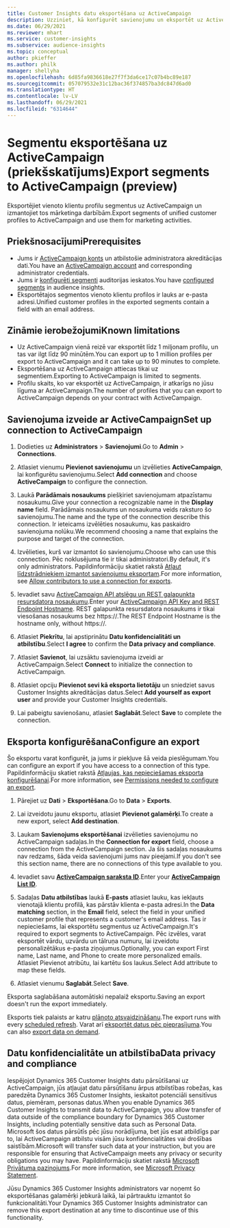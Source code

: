 ```yaml
---
title: Customer Insights datu eksportēšana uz ActiveCampaign
description: Uzziniet, kā konfigurēt savienojumu un eksportēt uz ActiveCampaign.
ms.date: 06/29/2021
ms.reviewer: mhart
ms.service: customer-insights
ms.subservice: audience-insights
ms.topic: conceptual
author: pkieffer
ms.author: philk
manager: shellyha
ms.openlocfilehash: 6d85fa9836618e27f7f3da6ce17c07b4bc89e187
ms.sourcegitcommit: 057079532e31c12bac36f374857ba3dc847d6ad0
ms.translationtype: HT
ms.contentlocale: lv-LV
ms.lasthandoff: 06/29/2021
ms.locfileid: "6314644"
---
```

# <a name="export-segments-to-activecampaign-preview"></a><span data-ttu-id="92586-103">Segmentu eksportēšana uz ActiveCampaign (priekšskatījums)</span><span class="sxs-lookup"><span data-stu-id="92586-103">Export segments to ActiveCampaign (preview)</span></span>

<span data-ttu-id="92586-104">Eksportējiet vienoto klientu profilu segmentus uz ActiveCampaign un izmantojiet tos mārketinga darbībām.</span><span class="sxs-lookup"><span data-stu-id="92586-104">Export segments of unified customer profiles to ActiveCampaign and use them for marketing activities.</span></span>

## <a name="prerequisites"></a><span data-ttu-id="92586-105">Priekšnosacījumi</span><span class="sxs-lookup"><span data-stu-id="92586-105">Prerequisites</span></span>

-   <span data-ttu-id="92586-106">Jums ir [ActiveCampaign konts](https://www.activecampaign.com/) un atbilstošie administratora akreditācijas dati.</span><span class="sxs-lookup"><span data-stu-id="92586-106">You have an [ActiveCampaign account](https://www.activecampaign.com/) and corresponding administrator credentials.</span></span>
-   <span data-ttu-id="92586-107">Jums ir [konfigurēti segmenti](segments.md) auditorijas ieskatos.</span><span class="sxs-lookup"><span data-stu-id="92586-107">You have [configured segments](segments.md) in audience insights.</span></span>
-   <span data-ttu-id="92586-108">Eksportētajos segmentos vienoto klientu profilos ir lauks ar e-pasta adresi.</span><span class="sxs-lookup"><span data-stu-id="92586-108">Unified customer profiles in the exported segments contain a field with an email address.</span></span>

## <a name="known-limitations"></a><span data-ttu-id="92586-109">Zināmie ierobežojumi</span><span class="sxs-lookup"><span data-stu-id="92586-109">Known limitations</span></span>

- <span data-ttu-id="92586-110">Uz ActiveCampaign vienā reizē var eksportēt līdz 1 miljonam profilu, un tas var ilgt līdz 90 minūtēm.</span><span class="sxs-lookup"><span data-stu-id="92586-110">You can export up to 1 million profiles per export to ActiveCampaign and it can take up to 90 minutes to complete.</span></span>
- <span data-ttu-id="92586-111">Eksportēšana uz ActiveCampaign attiecas tikai uz segmentiem.</span><span class="sxs-lookup"><span data-stu-id="92586-111">Exporting to ActiveCampaign is limited to segments.</span></span>
- <span data-ttu-id="92586-112">Profilu skaits, ko var eksportēt uz ActiveCampaign, ir atkarīgs no jūsu līguma ar ActiveCampaign.</span><span class="sxs-lookup"><span data-stu-id="92586-112">The number of profiles that you can export to ActiveCampaign depends on your contract with ActiveCampaign.</span></span>

## <a name="set-up-connection-to-activecampaign"></a><span data-ttu-id="92586-113">Savienojuma izveide ar ActiveCampaign</span><span class="sxs-lookup"><span data-stu-id="92586-113">Set up connection to ActiveCampaign</span></span>

1. <span data-ttu-id="92586-114">Dodieties uz **Administrators** > **Savienojumi**.</span><span class="sxs-lookup"><span data-stu-id="92586-114">Go to **Admin** > **Connections**.</span></span>

1. <span data-ttu-id="92586-115">Atlasiet vienumu **Pievienot savienojumu** un izvēlieties **ActiveCampaign**, lai konfigurētu savienojumu.</span><span class="sxs-lookup"><span data-stu-id="92586-115">Select **Add connection** and choose **ActiveCampaign** to configure the connection.</span></span>

1. <span data-ttu-id="92586-116">Laukā **Parādāmais nosaukums** piešķiriet savienojumam atpazīstamu nosaukumu.</span><span class="sxs-lookup"><span data-stu-id="92586-116">Give your connection a recognizable name in the **Display name** field.</span></span> <span data-ttu-id="92586-117">Parādāmais nosaukums un nosaukuma veids raksturo šo savienojumu.</span><span class="sxs-lookup"><span data-stu-id="92586-117">The name and the type of the connection describe this connection.</span></span> <span data-ttu-id="92586-118">Ir ieteicams izvēlēties nosaukumu, kas paskaidro savienojuma nolūku.</span><span class="sxs-lookup"><span data-stu-id="92586-118">We recommend choosing a name that explains the purpose and target of the connection.</span></span>

1. <span data-ttu-id="92586-119">Izvēlieties, kurš var izmantot šo savienojumu.</span><span class="sxs-lookup"><span data-stu-id="92586-119">Choose who can use this connection.</span></span> <span data-ttu-id="92586-120">Pēc noklusējuma tie ir tikai administratori.</span><span class="sxs-lookup"><span data-stu-id="92586-120">By default, it's only administrators.</span></span> <span data-ttu-id="92586-121">Papildinformāciju skatiet rakstā [Atļaut līdzstrādniekiem izmantot savienojumu eksportam](connections.md#allow-contributors-to-use-a-connection-for-exports).</span><span class="sxs-lookup"><span data-stu-id="92586-121">For more information, see [Allow contributors to use a connection for exports](connections.md#allow-contributors-to-use-a-connection-for-exports).</span></span>

1. <span data-ttu-id="92586-122">Ievadiet savu [ActiveCampaign API atslēgu un REST galapunkta resursdatora nosaukumu](https://help.activecampaign.com/hc/articles/207317590-Getting-started-with-the-API#how-to-obtain-your-activecampaign-api-url-and-key).</span><span class="sxs-lookup"><span data-stu-id="92586-122">Enter your [ActiveCampaign API Key and REST Endpoint Hostname](https://help.activecampaign.com/hc/articles/207317590-Getting-started-with-the-API#how-to-obtain-your-activecampaign-api-url-and-key).</span></span> <span data-ttu-id="92586-123">REST galapunkta resursdatora nosaukums ir tikai viesošanas nosaukums bez https://.</span><span class="sxs-lookup"><span data-stu-id="92586-123">The REST Endpoint Hostname is the hostname only, without https://.</span></span> 

1. <span data-ttu-id="92586-124">Atlasiet **Piekrītu**, lai apstiprinātu **Datu konfidencialitāti un atbilstību**.</span><span class="sxs-lookup"><span data-stu-id="92586-124">Select **I agree** to confirm the **Data privacy and compliance**.</span></span>

1. <span data-ttu-id="92586-125">Atlasiet **Savienot**, lai uzsāktu savienojuma izveidi ar ActiveCampaign.</span><span class="sxs-lookup"><span data-stu-id="92586-125">Select **Connect** to initialize the connection to ActiveCampaign.</span></span>

1. <span data-ttu-id="92586-126">Atlasiet opciju **Pievienot sevi kā eksporta lietotāju** un sniedziet savus Customer Insights akreditācijas datus.</span><span class="sxs-lookup"><span data-stu-id="92586-126">Select **Add yourself as export user** and provide your Customer Insights credentials.</span></span>

1. <span data-ttu-id="92586-127">Lai pabeigtu savienošanu, atlasiet **Saglabāt**.</span><span class="sxs-lookup"><span data-stu-id="92586-127">Select **Save** to complete the connection.</span></span>

## <a name="configure-an-export"></a><span data-ttu-id="92586-128">Eksporta konfigurēšana</span><span class="sxs-lookup"><span data-stu-id="92586-128">Configure an export</span></span>

<span data-ttu-id="92586-129">Šo eksportu varat konfigurēt, ja jums ir piekļuve šā veida pieslēgumam.</span><span class="sxs-lookup"><span data-stu-id="92586-129">You can configure an export if you have access to a connection of this type.</span></span> <span data-ttu-id="92586-130">Papildinformāciju skatiet rakstā [Atļaujas, kas nepieciešamas eksporta konfigurēšanai](export-destinations.md#set-up-a-new-export).</span><span class="sxs-lookup"><span data-stu-id="92586-130">For more information, see [Permissions needed to configure an export](export-destinations.md#set-up-a-new-export).</span></span>

1. <span data-ttu-id="92586-131">Pārejiet uz **Dati** > **Eksportēšana**.</span><span class="sxs-lookup"><span data-stu-id="92586-131">Go to **Data** > **Exports**.</span></span>

1. <span data-ttu-id="92586-132">Lai izveidotu jaunu eksportu, atlasiet **Pievienot galamērķi**.</span><span class="sxs-lookup"><span data-stu-id="92586-132">To create a new export, select **Add destination**.</span></span>

1. <span data-ttu-id="92586-133">Laukam **Savienojums eksportēšanai** izvēlieties savienojumu no ActiveCampaign sadaļas.</span><span class="sxs-lookup"><span data-stu-id="92586-133">In the **Connection for export** field, choose a connection from the ActiveCampaign section.</span></span> <span data-ttu-id="92586-134">Ja šis sadaļas nosaukums nav redzams, šāda veida savienojumi jums nav pieejami.</span><span class="sxs-lookup"><span data-stu-id="92586-134">If you don't see this section name, there are no connections of this type available to you.</span></span>

1. <span data-ttu-id="92586-135">Ievadiet savu [**ActiveCampaign saraksta ID**](https://help.activecampaign.com/hc/articles/360000030559-How-to-create-a-list-in-ActiveCampaign).</span><span class="sxs-lookup"><span data-stu-id="92586-135">Enter your [**ActiveCampaign List ID**](https://help.activecampaign.com/hc/articles/360000030559-How-to-create-a-list-in-ActiveCampaign).</span></span>    

3. <span data-ttu-id="92586-136">Sadaļas **Datu atbilstības** laukā **E-pasts** atlasiet lauku, kas iekļauts vienotajā klientu profilā, kas pārstāv klienta e-pasta adresi.</span><span class="sxs-lookup"><span data-stu-id="92586-136">In the **Data matching** section, in the **Email** field, select the field in your unified customer profile that represents a customer's email address.</span></span> <span data-ttu-id="92586-137">Tas ir nepieciešams, lai eksportētu segmentus uz ActiveCampaign.</span><span class="sxs-lookup"><span data-stu-id="92586-137">It's required to export segments to ActiveCampaign.</span></span> <span data-ttu-id="92586-138">Pēc izvēles, varat eksportēt vārdu, uzvārdu un tālruņa numuru, lai izveidotu personalizētākus e-pasta ziņojumus.</span><span class="sxs-lookup"><span data-stu-id="92586-138">Optionally, you can export First name, Last name, and Phone to create more personalized emails.</span></span> <span data-ttu-id="92586-139">Atlasiet Pievienot atribūtu, lai kartētu šos laukus.</span><span class="sxs-lookup"><span data-stu-id="92586-139">Select Add attribute to map these fields.</span></span>

1. <span data-ttu-id="92586-140">Atlasiet vienumu **Saglabāt**.</span><span class="sxs-lookup"><span data-stu-id="92586-140">Select **Save**.</span></span>

<span data-ttu-id="92586-141">Eksporta saglabāšana automātiski nepalaiž eksportu.</span><span class="sxs-lookup"><span data-stu-id="92586-141">Saving an export doesn't run the export immediately.</span></span>

<span data-ttu-id="92586-142">Eksports tiek palaists ar katru [plānoto atsvaidzināšanu](system.md#schedule-tab).</span><span class="sxs-lookup"><span data-stu-id="92586-142">The export runs with every [scheduled refresh](system.md#schedule-tab).</span></span> <span data-ttu-id="92586-143">Varat arī [eksportēt datus pēc pieprasījuma](export-destinations.md#run-exports-on-demand).</span><span class="sxs-lookup"><span data-stu-id="92586-143">You can also [export data on demand](export-destinations.md#run-exports-on-demand).</span></span> 


## <a name="data-privacy-and-compliance"></a><span data-ttu-id="92586-144">Datu konfidencialitāte un atbilstība</span><span class="sxs-lookup"><span data-stu-id="92586-144">Data privacy and compliance</span></span>

<span data-ttu-id="92586-145">Iespējojot Dynamics 365 Customer Insights datu pārsūtīšanai uz ActiveCampaign, jūs atļaujat datu pārsūtīšanu ārpus atbilstības robežas, kas paredzēta Dynamics 365 Customer Insights, ieskaitot potenciāli sensitīvus datus, piemēram, personas datus.</span><span class="sxs-lookup"><span data-stu-id="92586-145">When you enable Dynamics 365 Customer Insights to transmit data to ActiveCampaign, you allow transfer of data outside of the compliance boundary for Dynamics 365 Customer Insights, including potentially sensitive data such as Personal Data.</span></span> <span data-ttu-id="92586-146">Microsoft šos datus pārsūtīs pēc jūsu norādījuma, bet jūs esat atbildīgs par to, lai ActiveCampaign atbilstu visām jūsu konfidencialitātes vai drošības saistībām.</span><span class="sxs-lookup"><span data-stu-id="92586-146">Microsoft will transfer such data at your instruction, but you are responsible for ensuring that ActiveCampaign meets any privacy or security obligations you may have.</span></span> <span data-ttu-id="92586-147">Papildinformāciju skatiet rakstā [Microsoft Privātuma paziņojums](https://go.microsoft.com/fwlink/?linkid=396732).</span><span class="sxs-lookup"><span data-stu-id="92586-147">For more information, see [Microsoft Privacy Statement](https://go.microsoft.com/fwlink/?linkid=396732).</span></span>

<span data-ttu-id="92586-148">Jūsu Dynamics 365 Customer Insights administrators var noņemt šo eksportēšanas galamērķi jebkurā laikā, lai pārtrauktu izmantot šo funkcionalitāti.</span><span class="sxs-lookup"><span data-stu-id="92586-148">Your Dynamics 365 Customer Insights administrator can remove this export destination at any time to discontinue use of this functionality.</span></span>
